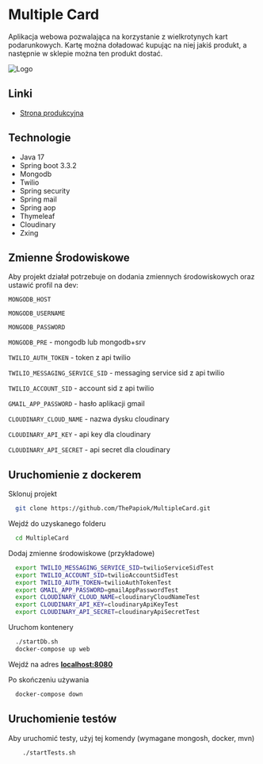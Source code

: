 # Multiple Card

Aplikacja webowa pozwalająca na korzystanie z wielkrotynych kart podarunkowych. Kartę można doładować kupując na niej
jakiś produkt, a następnie w sklepie można ten produkt dostać.

![Logo](https://i.imgur.com/C5RsVmp.png)

## Linki

- [Strona produkcyjna](https://multiplecard-neq8.onrender.com/)

## Technologie

- Java 17
- Spring boot 3.3.2
- Mongodb
- Twilio
- Spring security
- Spring mail
- Spring aop
- Thymeleaf
- Cloudinary
- Zxing

## Zmienne Środowiskowe

Aby projekt działał potrzebuje on dodania zmiennych środowiskowych oraz ustawić profil na dev:

`MONGODB_HOST`

`MONGODB_USERNAME`

`MONGODB_PASSWORD`

`MONGODB_PRE` - mongodb lub mongodb+srv

`TWILIO_AUTH_TOKEN` - token z api twilio

`TWILIO_MESSAGING_SERVICE_SID` - messaging service sid z api twilio

`TWILIO_ACCOUNT_SID` - account sid z api twilio

`GMAIL_APP_PASSWORD` - hasło aplikacji gmail

`CLOUDINARY_CLOUD_NAME` - nazwa dysku cloudinary

`CLOUDINARY_API_KEY` - api key dla cloudinary

`CLOUDINARY_API_SECRET` - api secret dla cloudinary

## Uruchomienie z dockerem

Sklonuj projekt

```bash
  git clone https://github.com/ThePapiok/MultipleCard.git
```

Wejdź do uzyskanego folderu

```bash
  cd MultipleCard
```

Dodaj zmienne środowiskowe (przykładowe)

```bash
  export TWILIO_MESSAGING_SERVICE_SID=twilioServiceSidTest
  export TWILIO_ACCOUNT_SID=twilioAccountSidTest
  export TWILIO_AUTH_TOKEN=twilioAuthTokenTest
  export GMAIL_APP_PASSWORD=gmailAppPasswordTest
  export CLOUDINARY_CLOUD_NAME=cloudinaryCloudNameTest
  export CLOUDINARY_API_KEY=cloudinaryApiKeyTest
  export CLOUDINARY_API_SECRET=cloudinaryApiSecretTest
```

Uruchom kontenery

```bash
  ./startDb.sh
  docker-compose up web
```

Wejdź na adres **[localhost:8080](http://localhost:8080/)**

Po skończeniu używania

```bash
  docker-compose down
```

## Uruchomienie testów

Aby uruchomić testy, użyj tej komendy (wymagane mongosh, docker, mvn)

```bash
    ./startTests.sh
```



 

